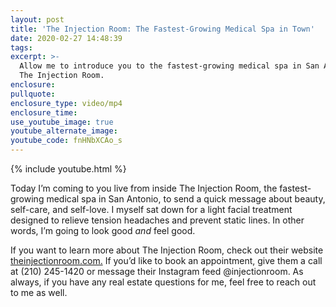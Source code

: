 ```yaml
---
layout: post
title: 'The Injection Room: The Fastest-Growing Medical Spa in Town'
date: 2020-02-27 14:48:39
tags:
excerpt: >-
  Allow me to introduce you to the fastest-growing medical spa in San Antonio:
  The Injection Room.
enclosure:
pullquote:
enclosure_type: video/mp4
enclosure_time:
use_youtube_image: true
youtube_alternate_image:
youtube_code: fnHNbXCAo_s
---
```


{% include youtube.html %}

Today I’m coming to you live from inside The Injection Room, the fastest-growing medical spa in San Antonio, to send a quick message about beauty, self-care, and self-love. I myself sat down for a light facial treatment designed to relieve tension headaches and prevent static lines. In other words, I’m going to look good *and* feel good.

If you want to learn more about The Injection Room, check out their website [theinjectionroom.com.](https://www.theinjectionroom.com/) If you’d like to book an appointment, give them a call at (210) 245-1420 or message their Instagram feed @injectionroom. As always, if you have any real estate questions for me, feel free to reach out to me as well.